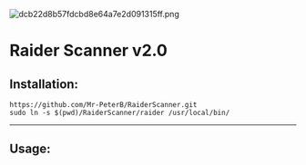![dcb22d8b57fdcbd8e64a7e2d091315ff.png](:/e9af083ecd454a5d8fd1e692cd71b4e2)

# Raider Scanner v2.0

## Installation:
```
https://github.com/Mr-PeterB/RaiderScanner.git
sudo ln -s $(pwd)/RaiderScanner/raider /usr/local/bin/
```
***
## Usage:

